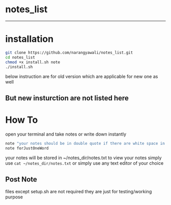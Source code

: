 
# notes_list
---
# installation

``` bash
git clone https://github.com/narangyawali/notes_list.git
cd notes_list
chmod +x install.sh note
./install.sh
```

below instruction are for old version which are applicable for new one as well 
 
But new insturction are not listed here
---
# How To
 open your terminal and take notes or write down instantly

```bash
note "your notes should be in double quote if there are white space in between "
note forJustOneWord
```

your notes will be stored in ~/notes_dir/notes.txt
to view your notes simply use
`cat ~/notes_dir/notes.txt`
or simply use any text editor of your choice



## Post Note
files except setup.sh are not required they are just for testing/working purpose 
